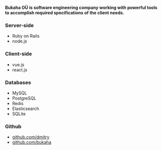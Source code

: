 **Bukaha OÜ is software engineering company working with powerful tools to accomplish required specifications of the client needs.**

### Server-side

- Ruby on Rails
- node.js

### Client-side

- vue.js
- react.js

### Databases

- MySQL
- PostgreSQL
- Redis
- Elasticsearch
- SQLite

### Github

- [github.com/dmitry](http://github.com/dmitry)
- [github.com/bukaha](http://github.com/bukaha)
